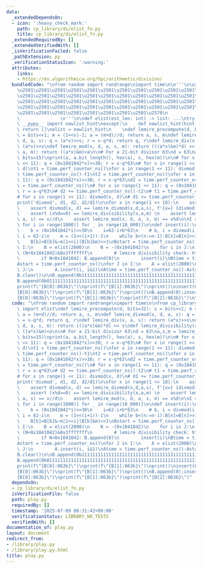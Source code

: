 ```yaml
---
data:
  _extendedDependsOn:
  - icon: ':heavy_check_mark:'
    path: cp_library/ds/elist_fn.py
    title: cp_library/ds/elist_fn.py
  _extendedRequiredBy: []
  _extendedVerifiedWith: []
  _isVerificationFailed: false
  _pathExtension: py
  _verificationStatusIcon: ':warning:'
  attributes:
    links:
    - https://en.algorithmica.org/hpc/arithmetic/division/
  bundledCode: "\nfrom random import randrange\nimport time\n\n'''\n\u257A\u2501\u2501\
    \u2501\u2501\u2501\u2501\u2501\u2501\u2501\u2501\u2501\u2501\u2501\u2501\u2501\
    \u2501\u2501\u2501\u2501\u2501\u2501\u2501\u2501\u2501\u2501\u2501\u2501\u2501\
    \u2501\u2501\u2501\u2501\u2501\u2501\u2501\u2501\u2501\u2501\u2501\u2501\u2501\
    \u2501\u2501\u2501\u2501\u2501\u2501\u2501\u2501\u2501\u2501\u2501\u2501\u2501\
    \u2501\u2501\u2501\u2501\u2501\u2501\u2501\u2501\u2578\n             https://kobejean.github.io/cp-library\
    \               \n'''\n\ndef elist(est_len: int) -> list: ...\ntry:\n    from\
    \ __pypy__ import newlist_hint\nexcept:\n    def newlist_hint(hint):\n       \
    \ return []\nelist = newlist_hint\n    \ndef lemire_precompute(d, bits=32): s\
    \ = bits<<1; m = (1<<s)-1; a = (m+d)//d; return a, s, m\ndef lemire_divmod(x,\
    \ d, a, s): q = (a*x)>>s; r = x-q*d; return q, r\ndef lemire_div(x, a, s): return\
    \ (a*x)>>s\ndef lemire_mod(x, d, a, s, m): return (((a*x)&m)*d) >> s\ndef lemire_divisibility(x,\
    \ a, m): return ((a*x)&m)<a\n\n# For a 21-bit divisor 63\nd = 63\na,s,m = lemire_precompute(d,\
    \ bits=15)\nprint(a, a.bit_length(), hex(a), s, hex(m))\n\n# for x in range(1\
    \ << 11): q = (0x1041042*x)>>30; r = x-q*63\n# for x in range(1 << 11): divmod(x,\
    \ d)\nt1 = time.perf_counter_ns()\nfor x in range(1 << 11): divmod(x, d)\nd1 =\
    \ time.perf_counter_ns()-t1\nt2 = time.perf_counter_ns()\nfor x in range(1 <<\
    \ 11): q = (0x1041042*x)>>30; r = x-q*63\nd2 = time.perf_counter_ns()-t2\n# t2\
    \ = time.perf_counter_ns()\n# for x in range(1 << 11): q = (0x1041042*x)>>30;\
    \ r = x-q*63\n# d2 += time.perf_counter_ns()-t2\n# t1 = time.perf_counter_ns()\n\
    # for x in range(1 << 11): divmod(x, d)\n# d1 += time.perf_counter_ns()-t1\n\n\
    print('divmod', d1, d2, d2/d1)\n\nfor x in range(1 << 18):\n    assert (x*a).bit_length()<64\n\
    \    assert divmod(x, d) == lemire_divmod(x,d,a,s), f'{x=} {divmod(x, d)=} {lemire_divmod(x,d,a,s)=}'\n\
    \    assert (x%d==0) == lemire_divisibility(x,a,m) \n    assert lemire_div(x,\
    \ a, s) == x//d\n    assert lemire_mod(x, d, a, s, m) == x%d\n\nI = [[randrange(0,i+1)\
    \ for i in range(1000)] for _ in range(10_000)]\n\ndef insert(i):\n    n = len(B)\n\
    \    b = (0x1041042*i)>>30\n    i=62-i+b*63\n    # b, i = divmod(i, 63)\n    #\
    \ i = 62-i\n    m = (1<<(i+1))-1\n    while b<(n:=n-1):B[n]=B[n]>>1|(B[n-1]&1)<<62\n\
    \    B[b]=B[b]&~m|1<<i|(B[b]&m)>>1\nBstart = time.perf_counter_ns()\nfor J in\
    \ I:\n    B = elist(2000)\n    N = -(0x1041042)\n    for i in J:\n        N =\
    \ (N+0x1041042)&0x3fffffff\n        # lemire divisibility check: https://en.algorithmica.org/hpc/arithmetic/division/\n\
    \        if N<0x1041042: B.append(0)\n        insert(i)\nBtime = time.perf_counter_ns()-Bstart\n\
    Astart = time.perf_counter_ns()\nfor J in I:\n    A = elist(2000)\n    for i in\
    \ J:\n        A.insert(i, i&1)\nAtime = time.perf_counter_ns()-Astart\nprint(Btime/Atime)\n\
    B.clear()\n\nB.append(0b111111111111111111111111111111111111111111111111111111111111101)\n\
    B.append(0b011111111111111111111111111111111111111111111111111111111111110)\n\
    print(f\"{B[0]:063b}\")\nprint(f\"{B[1]:063b}\")\nprint()\ninsert(63)\nprint(f\"\
    {B[0]:063b}\")\nprint(f\"{B[1]:063b}\")\nprint()\nB.append(0);insert(65)\nprint(f\"\
    {B[0]:063b}\")\nprint(f\"{B[1]:063b}\")\nprint(f\"{B[2]:063b}\")\n"
  code: "\nfrom random import randrange\nimport time\n\nfrom cp_library.ds.elist_fn\
    \ import elist\ndef lemire_precompute(d, bits=32): s = bits<<1; m = (1<<s)-1;\
    \ a = (m+d)//d; return a, s, m\ndef lemire_divmod(x, d, a, s): q = (a*x)>>s; r\
    \ = x-q*d; return q, r\ndef lemire_div(x, a, s): return (a*x)>>s\ndef lemire_mod(x,\
    \ d, a, s, m): return (((a*x)&m)*d) >> s\ndef lemire_divisibility(x, a, m): return\
    \ ((a*x)&m)<a\n\n# For a 21-bit divisor 63\nd = 63\na,s,m = lemire_precompute(d,\
    \ bits=15)\nprint(a, a.bit_length(), hex(a), s, hex(m))\n\n# for x in range(1\
    \ << 11): q = (0x1041042*x)>>30; r = x-q*63\n# for x in range(1 << 11): divmod(x,\
    \ d)\nt1 = time.perf_counter_ns()\nfor x in range(1 << 11): divmod(x, d)\nd1 =\
    \ time.perf_counter_ns()-t1\nt2 = time.perf_counter_ns()\nfor x in range(1 <<\
    \ 11): q = (0x1041042*x)>>30; r = x-q*63\nd2 = time.perf_counter_ns()-t2\n# t2\
    \ = time.perf_counter_ns()\n# for x in range(1 << 11): q = (0x1041042*x)>>30;\
    \ r = x-q*63\n# d2 += time.perf_counter_ns()-t2\n# t1 = time.perf_counter_ns()\n\
    # for x in range(1 << 11): divmod(x, d)\n# d1 += time.perf_counter_ns()-t1\n\n\
    print('divmod', d1, d2, d2/d1)\n\nfor x in range(1 << 18):\n    assert (x*a).bit_length()<64\n\
    \    assert divmod(x, d) == lemire_divmod(x,d,a,s), f'{x=} {divmod(x, d)=} {lemire_divmod(x,d,a,s)=}'\n\
    \    assert (x%d==0) == lemire_divisibility(x,a,m) \n    assert lemire_div(x,\
    \ a, s) == x//d\n    assert lemire_mod(x, d, a, s, m) == x%d\n\nI = [[randrange(0,i+1)\
    \ for i in range(1000)] for _ in range(10_000)]\n\ndef insert(i):\n    n = len(B)\n\
    \    b = (0x1041042*i)>>30\n    i=62-i+b*63\n    # b, i = divmod(i, 63)\n    #\
    \ i = 62-i\n    m = (1<<(i+1))-1\n    while b<(n:=n-1):B[n]=B[n]>>1|(B[n-1]&1)<<62\n\
    \    B[b]=B[b]&~m|1<<i|(B[b]&m)>>1\nBstart = time.perf_counter_ns()\nfor J in\
    \ I:\n    B = elist(2000)\n    N = -(0x1041042)\n    for i in J:\n        N =\
    \ (N+0x1041042)&0x3fffffff\n        # lemire divisibility check: https://en.algorithmica.org/hpc/arithmetic/division/\n\
    \        if N<0x1041042: B.append(0)\n        insert(i)\nBtime = time.perf_counter_ns()-Bstart\n\
    Astart = time.perf_counter_ns()\nfor J in I:\n    A = elist(2000)\n    for i in\
    \ J:\n        A.insert(i, i&1)\nAtime = time.perf_counter_ns()-Astart\nprint(Btime/Atime)\n\
    B.clear()\n\nB.append(0b111111111111111111111111111111111111111111111111111111111111101)\n\
    B.append(0b011111111111111111111111111111111111111111111111111111111111110)\n\
    print(f\"{B[0]:063b}\")\nprint(f\"{B[1]:063b}\")\nprint()\ninsert(63)\nprint(f\"\
    {B[0]:063b}\")\nprint(f\"{B[1]:063b}\")\nprint()\nB.append(0);insert(65)\nprint(f\"\
    {B[0]:063b}\")\nprint(f\"{B[1]:063b}\")\nprint(f\"{B[2]:063b}\")"
  dependsOn:
  - cp_library/ds/elist_fn.py
  isVerificationFile: false
  path: play.py
  requiredBy: []
  timestamp: '2025-07-09 08:31:42+09:00'
  verificationStatus: LIBRARY_NO_TESTS
  verifiedWith: []
documentation_of: play.py
layout: document
redirect_from:
- /library/play.py
- /library/play.py.html
title: play.py
---
```

